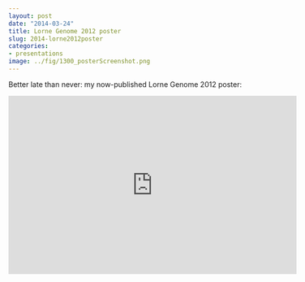 ```yaml
---
layout: post
date: "2014-03-24"
title: Lorne Genome 2012 poster
slug: 2014-lorne2012poster
categories:
- presentations
image: ../fig/1300_posterScreenshot.png
---
```

Better late than never: my now-published Lorne Genome 2012 poster:

<iframe src="https://widgets.figshare.com/articles/978468/embed?show_title=1" width="568" height="351" allowfullscreen="true" frameborder="0"></iframe>